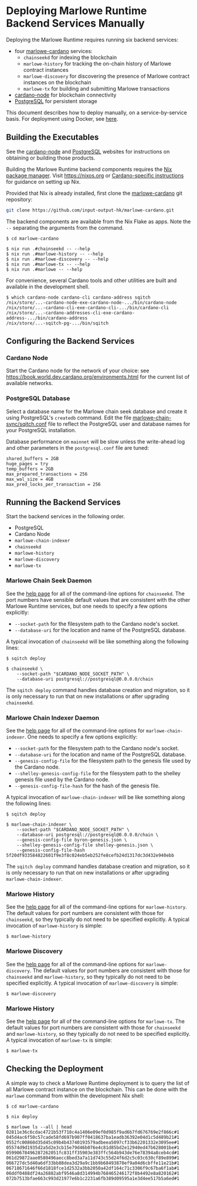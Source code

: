 # Deploying Marlowe Runtime Backend Services Manually

Deploying the Marlowe Runtime requires running six backend services:
- four [marlowe-cardano](https://github.com/input-output-hk/marlowe-cardano/blob/main/README.adoc) services:
	- `chainseekd` for indexing the blockchain
	- `marlowe-history` for tracking the on-chain history of Marlowe contract instances
	- `marlowe-discovery` for discovering the presence of Marlowe contract instances on the blockchain
	- `marlowe-tx` for building and submitting Marlowe transactions
- [cardano-node](https://github.com/input-output-hk/cardano-node/blob/master/README.rst) for blockchain connectivity
- [PostgreSQL](https://www.postgresql.org/) for persistent storage

This document describes how to deploy manually, on a service-by-service basis. For deployment using Docker, see [here](docker.md).


## Building the Executables

See the [cardano-node](https://github.com/input-output-hk/cardano-node/blob/master/README.rst) and [PostgreSQL](https://www.postgresql.org/) websites for instructions on obtaining or building those products.

Building the Marlowe Runtime backend components requires the [Nix package manager](https://nixos.org). Visit https://nixos.org or [Cardano-specific instructions](https://github.com/input-output-hk/marlowe-cardano/blob/main/README.adoc#nix-advice) for guidance on setting up Nix.

Provided that Nix is already installed, first clone the [marlowe-cardano](https://github.com/input-output-hk/marlowe-cardano/blob/main/README.adoc) git repository:
```bash
git clone https://github.com/input-output-hk/marlowe-cardano.git
```

The backend components are available from the Nix Flake as apps. Note the `--`
separating the arguments from the command.
```console
$ cd marlowe-cardano

$ nix run .#chainseekd -- --help
$ nix run .#marlowe-history -- --help
$ nix run .#marlowe-discovery -- --help
$ nix run .#marlowe-tx -- --help
$ nix run .#marlowe -- --help
```

For convenience, several Cardano tools and other utilities are built and available in the development shell.
```console
$ which cardano-node cardano-cli cardano-address sqitch
/nix/store/...-cardano-node-exe-cardano-node-.../bin/cardano-node
/nix/store/...-cardano-cli-exe-cardano-cli-.../bin/cardano-cli
/nix/store/...-cardano-addresses-cli-exe-cardano-address-.../bin/cardano-address
/nix/store/...-sqitch-pg-.../bin/sqitch
```

## Configuring the Backend Services


### Cardano Node

Start the Cardano node for the network of your choice: see https://book.world.dev.cardano.org/environments.html for the current list of available networks.


### PostgreSQL Database

Select a database name for the Marlowe chain seek database and create it using PostgreSQL's `createdb` command. Edit the file [marlowe-chain-sync/sqitch.conf](../../marlowe-chain-sync/sqitch.conf) file to reflect the PostgreSQL user and database names for your PostgreSQL installation.

Database performance on `mainnet` will be slow unless the write-ahead log and other parameters in the `postgresql.conf` file are tuned:
```console
shared_buffers = 2GB
huge_pages = try
temp_buffers = 2GB
max_prepared_transactions = 256
max_wal_size = 4GB
max_pred_locks_per_transaction = 256
```


## Running the Backend Services

Start the backend services in the following order.
- PostgreSQL
- Cardano Node
- `marlowe-chain-indexer`
- `chainseekd`
- `marlowe-history`
- `marlowe-discovery`
- `marlowe-tx`


### Marlowe Chain Seek Daemon

See the [help page](chainseekd.md) for all of the command-line options for `chainseekd`. The port numbers have sensible default values that are consistent with the other Marlowe Runtime services, but one needs to specify a few options explicitly:
- `--socket-path` for the filesystem path to the Cardano node's socket.
- `--database-uri` for the location and name of the PostgreSQL database.

A typical invocation of `chainseekd` will be like something along the following lines:
```console
$ sqitch deploy

$ chainseekd \
    --socket-path "$CARDANO_NODE_SOCKET_PATH" \
    --database-uri postgresql://postgresql@0.0.0.0/chain
```
The `sqitch deploy` command handles database creation and migration, so it is only necessary to run that on new installations or after upgrading `chainseekd`.


### Marlowe Chain Indexer Daemon

See the [help page](marlowe-chain-indexer.md) for all of the command-line options for `marlowe-chain-indexer`. One needs to specify a few options explicitly:
- `--socket-path` for the filesystem path to the Cardano node's socket.
- `--database-uri` for the location and name of the PostgreSQL database.
- `--genesis-config-file` for the filesystem path to the genesis file used by the Cardano node.
- `--shelley-genesis-config-file` for the filesystem path to the shelley genesis file used by the Cardano node.
- `--genesis-config-file-hash` for the hash of the genesis file.

A typical invocation of `marlowe-chain-indexer` will be like something along the following lines:
```console
$ sqitch deploy

$ marlowe-chain-indexer \
    --socket-path "$CARDANO_NODE_SOCKET_PATH" \
    --database-uri postgresql://postgresql@0.0.0.0/chain \
    --genesis-config-file byron-genesis.json \
    --shelley-genesis-config-file shelley-genesis.json \
    --genesis-config-file-hash 5f20df933584822601f9e3f8c024eb5eb252fe8cefb24d1317dc3d432e940ebb
```
The `sqitch deploy` command handles database creation and migration, so it is only necessary to run that on new installations or after upgrading `marlowe-chain-indexer`.


### Marlowe History

See the [help page](marlowe-history.md) for all of the command-line options for `marlowe-history`. The default values for port numbers are consistent with those for `chainseekd`, so they typically do not need to be specified explicitly. A typical invocation of `marlowe-history` is simple:
```console
$ marlowe-history
```

### Marlowe Discovery

See the [help page](marlowe-discovery.md) for all of the command-line options for `marlowe-discovery`. The default values for port numbers are consistent with those for `chainseekd` and `marlowe-history`, so they typically do not need to be specified explicitly. A typical invocation of `marlowe-discovery` is simple:
```console
$ marlowe-discovery
```

### Marlowe History

See the [help page](marlowe-tx.md) for all of the command-line options for `marlowe-tx`. The default values for port numbers are consistent with those for `chainseekd` and `marlowe-history`, so they typically do not need to be specified explicitly. A typical invocation of `marlowe-tx` is simple:
```console
$ marlowe-tx
```


## Checking the Deployment

A simple way to check a Marlowe Runtime deployment is to query the list of all Marlowe contract instance on the blockchain. This can be done with the `marlowe` command from within the development Nix shell:
```console
$ cd marlowe-cardano

$ nix deploy

$ marlowe ls --all | head
02811e36c6cdac4721b53f718c4a1406e09ef0d985f9ad6b7fd676769e2f866c#1
045d4ac6f50c57cade58fd697b907ff0418637ba1eadb36392e04d1c5d489b21#1
0552fc00860d35d45c09b4b43740193579adbeea5097cf33b62201332e3095ee#1
05574d9d1935d2a5d2e3cb15e79d46b076e4c81d85bd2e12940ed47b628001be#1
05990678496287262051fc831ff35903e383ffc564b943de76e78394a8ceb4cd#1
061d29872aae0580496aecc8bed3a7a11d743c55d24f6d2c5c03c630cf89e899#1
066727dc5d40a6df33bb88dea3d29a9c1bb9b68493870ef9a04d6cbffe11e21b#1
06718671646f66d1818fce1d2532a3bb2050a42df164c71c3306f9c67ba6f1ab#1
06ddf0488df24a26882abf9546a8d314994b768465246172f8b4492e8a820162#1
072b7513bfae663c993d21977e6b1c2231a6fb389d09595a1e3d4ee517b5a6ed#1
```
